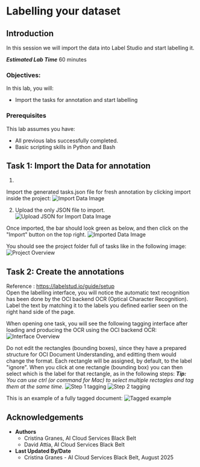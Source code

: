 # Labelling your dataset

## Introduction

In this session we will import the data into Label Studio and start labelling it.

***Estimated Lab Time*** 60 minutes


### Objectives:

In this lab, you will:
* Import the tasks for annotation and start labelling

### Prerequisites

This lab assumes you have:
* All previous labs successfully completed.
* Basic scripting skills in Python and Bash

## Task 1: Import the Data for annotation

1. 
Import the generated tasks.json file for fresh annotation by clicking import inside the project:
![Import Data Image](images/import.png)

2. Upload the only JSON file to import.
![Upload JSON for Import Data Image](images/upload_data.png)

Once imported, the bar should look green as below, and then click on the "Import" button on the top right.
![Imported Data Image](images/imported.png)

You should see the project folder full of tasks like in the following image:
![Project Overview](images/dataset_overview.png)

## Task 2: Create the annotations
Reference : https://labelstud.io/guide/setup
</br>
Open the labelling interface, you will notice the automatic text recognition has been done by the OCI backend OCR (Optical Character Recognition). Label the text by matching it to the labels you defined earlier seen on the right hand side of the page.

When opening one task, you will see the following tagging interface after loading and producing the OCR using the OCI backend OCR:
![Interface Overview](images/interface_before_tagging.png)

Do not edit the rectangles (bounding boxes), since they have a prepared structure for OCI Document Understanding, and editting them would change the format.
Each rectangle will be assigned, by default, to the label "ignore". When you click at one rectangle (bounding box) you can then select which is the label for that rectangle, as in the following steps:
_**Tip:** You can use ctrl (or command for Mac) to select multiple rectagles and tag them at the same time._
![Step 1 tagging](images/example_tag1.png)
![Step 2 tagging](images/example_tag2.png)

This is an example of a fully tagged document:
![Tagged example](images/example_tagged.png)

## Acknowledgements
* **Authors** 
    - Cristina Granes, AI Cloud Services Black Belt
    - David Attia, AI Cloud Services Black Belt
* **Last Updated By/Date** 
    - Cristina Granes - AI Cloud Services Black Belt, August 2025
